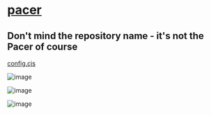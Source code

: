 # [pacer](https://github.com/UniBreakfast/pacer)

## Don't mind the repository name - it's not the Pacer of course

[config.cjs](https://gist.github.com/UniBreakfast/0c719583fc8f9a16361ab28136884a43)

![image](https://github.com/user-attachments/assets/5cedcd9c-e3c9-434e-b87b-17951de176cd)

![image](https://github.com/user-attachments/assets/a2436f24-aa6f-4ba3-923e-47e1ae45706d)

![image](https://github.com/user-attachments/assets/3eaf20ac-d031-4b64-accf-991158f32b6f)
